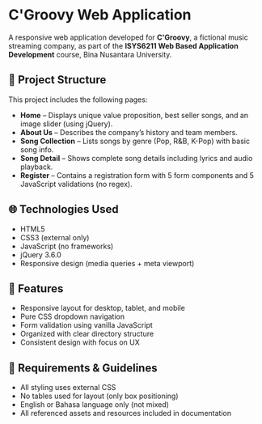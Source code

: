# C'Groovy Web Application

A responsive web application developed for **C'Groovy**, a fictional music streaming company, as part of the **ISYS6211 Web Based Application Development** course, Bina Nusantara University.

## 📁 Project Structure
This project includes the following pages:
* **Home** – Displays unique value proposition, best seller songs, and an image slider (using jQuery).
* **About Us** – Describes the company’s history and team members.
* **Song Collection** – Lists songs by genre (Pop, R&B, K-Pop) with basic song info.
* **Song Detail** – Shows complete song details including lyrics and audio playback.
* **Register** – Contains a registration form with 5 form components and 5 JavaScript validations (no regex).

## 🌐 Technologies Used
* HTML5
* CSS3 (external only)
* JavaScript (no frameworks)
* jQuery 3.6.0
* Responsive design (media queries + meta viewport)

## 📱 Features
* Responsive layout for desktop, tablet, and mobile
* Pure CSS dropdown navigation
* Form validation using vanilla JavaScript
* Organized with clear directory structure
* Consistent design with focus on UX

## 📝 Requirements & Guidelines
* All styling uses external CSS
* No tables used for layout (only box positioning)
* English or Bahasa language only (not mixed)
* All referenced assets and resources included in documentation
